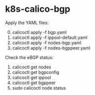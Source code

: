 # k8s-calico-bgp

Apply the YAML files:

0. calicoctl apply -f bgp.yaml
1. calicoctl apply -f ippool-default.yaml
2. calicoctl apply -f nodes-bgp.yaml
3. calicoctl apply -f nodes-bgppeer.yaml

Check the eBGP status:

1. calicoctl get nodes
2. calicoctl get bgpconfig
3. calicoctl get ippool
4. calicoctl get bgppeer
5. sudo calicoctl node status

